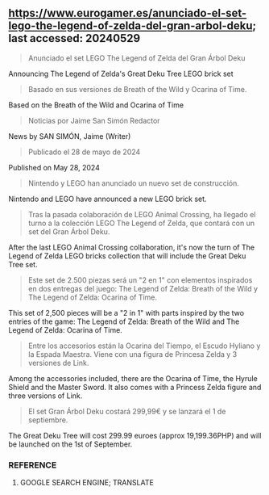 ## https://www.eurogamer.es/anunciado-el-set-lego-the-legend-of-zelda-del-gran-arbol-deku; last accessed: 20240529

> Anunciado el set LEGO The Legend of Zelda del Gran Árbol Deku

Announcing The Legend of Zelda's Great Deku Tree LEGO brick set

> Basado en sus versiones de Breath of the Wild y Ocarina of Time.

Based on the Breath of the Wild and Ocarina of Time

> Noticias por Jaime San Simón Redactor

News by SAN SIMÓN, Jaime (Writer)

> Publicado el 28 de mayo de 2024

Published on May 28, 2024

> Nintendo y LEGO han anunciado un nuevo set de construcción.

Nintendo and LEGO have announced a new LEGO brick set.

> Tras la pasada colaboración de LEGO Animal Crossing, ha llegado el turno a la colección LEGO The Legend of Zelda, que contará con un set del Gran Árbol Deku.

After the last LEGO Animal Crossing collaboration, it's now the turn of The Legend of Zelda LEGO bricks collection that will include the Great Deku Tree set. 

> Este set de 2.500 piezas será un "2 en 1" con elementos inspirados en dos entregas del juego: The Legend of Zelda: Breath of the Wild y The Legend of Zelda: Ocarina of Time.

This set of 2,500 pieces will be a "2 in 1" with parts inspired by the two entries of the game: The Legend of Zelda: Breath of the Wild and The Legend of Zelda: Ocarina of Time.

> Entre los accesorios están la Ocarina del Tiempo, el Escudo Hyliano y la Espada Maestra. Viene con una figura de Princesa Zelda y 3 versiones de Link.

Among the accessories included, there are the Ocarina of Time, the Hyrule Shield and the Master Sword. It also comes with a Princess Zelda figure and three versions of Link.

> El set Gran Árbol Deku costará 299,99€ y se lanzará el 1 de septiembre. 

The Great Deku Tree will cost 299.99 euroes (approx 19,199.36PHP) and will be launched on the 1st of September.

### REFERENCE

1) GOOGLE SEARCH ENGINE; TRANSLATE